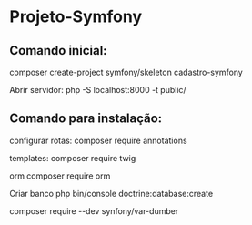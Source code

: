 # Projeto-Symfony

## Comando inicial:

composer create-project symfony/skeleton cadastro-symfony

Abrir servidor:
php -S localhost:8000 -t public/

## Comando para instalação:

configurar rotas:
composer require annotations

templates:
composer require twig  

orm
composer require orm

Criar banco
php bin/console doctrine:database:create

composer require --dev synfony/var-dumber